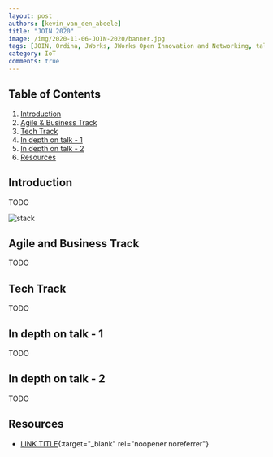 ```yaml
---
layout: post
authors: [kevin_van_den_abeele]
title: "JOIN 2020"
image: /img/2020-11-06-JOIN-2020/banner.jpg
tags: [JOIN, Ordina, JWorks, JWorks Open Innovation and Networking, talks, learning, conference, meeting, online, agile, tech, development, AWS, Amazon, Azure, Microsoft, Scrum, AI, ML, Machine Learning, Artificial Intelligence]
category: IoT
comments: true
---
```

<link rel="stylesheet" href="https://cdnjs.cloudflare.com/ajax/libs/lightbox2/2.9.0/css/lightbox.css" />
<link rel="stylesheet" href="https://cdn.jsdelivr.net/npm/bootstrap-grid-only@1.0.0/bootstrap.css" />

<script src="https://cdnjs.cloudflare.com/ajax/libs/jquery/3.2.1/jquery.min.js"></script>
<script src="https://cdnjs.cloudflare.com/ajax/libs/lightbox2/2.9.0/js/lightbox.min.js"></script>
<script src="https://cdn.jsdelivr.net/npm/bootstrap-grid-only@1.0.0/index.min.js"></script>

## Table of Contents

1. [Introduction](#introduction)
2. [Agile & Business Track](#agile-and-business-track)
3. [Tech Track](#3d-printing-to-the-rescue)
4. [In depth on talk - 1](#in-depth-on-talk-1)
5. [In depth on talk - 2](#in-depth-on-talk-2)
6. [Resources](#resources)

## Introduction

TODO

<img alt="stack" src="{{ '/img/2020-11-06-JOIN-2020/JOIN.jpg' | prepend: site.baseurl }}" class="image fit" style="margin:0px auto; max-width: 500px;">

## Agile and Business Track

TODO

## Tech Track

TODO

## In depth on talk - 1

TODO

## In depth on talk - 2

TODO

## Resources

- [LINK TITLE](https://www.google.be){:target="_blank" rel="noopener noreferrer"}

